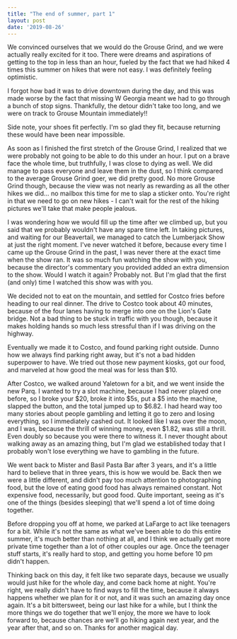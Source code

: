 ```yaml
---
title: "The end of summer, part 1"
layout: post
date: '2019-08-26'
---
```


We convinced ourselves that we would do the Grouse Grind, and we were actually really excited for it too. There were dreams and aspirations of getting to the top in less than an hour, fueled by the fact that we had hiked 4 times this summer on hikes that were not easy. I was definitely feeling optimistic.

I forgot how bad it was to drive downtown during the day, and this was made worse by the fact that missing W Georgia meant we had to go through a bunch of stop signs. Thankfully, the detour didn't take too long, and we were on track to Grouse Mountain immediately!! 

Side note, your shoes fit perfectly. I'm so glad they fit, because returning these would have been near impossible. 

As soon as I finished the first stretch of the Grouse Grind, I realized that we were probably not going to be able to do this under an hour. I put on a brave face the whole time, but truthfully, I was close to dying as well. We did manage to pass everyone and leave them in the dust, so I think compared to the average Grouse Grind goer, we did pretty good. No more Grouse Grind though, because the view was not nearly as rewarding as all the other hikes we did... no mailbox this time for me to slap a sticker onto. You're right in that we need to go on new hikes - I can't wait for the rest of the hiking pictures we'll take that make people jealous. 

I was wondering how we would fill up the time after we climbed up, but you said that we probably wouldn't have any spare time left. In taking pictures, and waiting for our Beavertail, we managed to catch the Lumberjack Show at just the right moment. I've never watched it before, because every time I came up the Grouse Grind in the past, I was never there at the exact time when the show ran. It was so much fun watching the show with you, because the director's commentary you provided added an extra dimension to the show. Would I watch it again? Probably not. But I'm glad that the first (and only) time I watched this show was with you.

We decided not to eat on the mountain, and settled for Costco fries before heading to our real dinner. The drive to Costco took about 40 minutes, because of the four lanes having to merge into one on the Lion's Gate bridge. Not a bad thing to be stuck in traffic with you though, because it makes holding hands so much less stressful than if I was driving on the highway. 

Eventually we made it to Costco, and found parking right outside. Dunno how we always find parking right away, but it's not a bad hidden superpower to have. We tried out those new payment kiosks, got our food, and marveled at how good the meal was for less than $10.

After Costco, we walked around Yaletown for a bit, and we went inside the new Parq. I wanted to try a slot machine, because I had never played one before, so I broke your $20, broke it into $5s, put a $5 into the machine, slapped the button, and the total jumped up to $6.82. I had heard way too many stories about people gambling and letting it go to zero and losing everything, so I immediately cashed out. It looked like I was over the moon, and I was, because the thrill of winning money, even $1.82, was still a thrill. Even doubly so because you were there to witness it. I never thought about walking away as an amazing thing, but I'm glad we established today that I probably won't lose everything we have to gambling in the future. 

We went back to Mister and Basil Pasta Bar after 3 years, and it's a little hard to believe that in three years, this is how we would be. Back then we were a little different, and didn't pay too much attention to photographing food, but the love of eating good food has always remained constant. Not expensive food, necessarily, but good food. Quite important, seeing as it's one of the things (besides sleeping) that we'll spend a lot of time doing together. 

Before dropping you off at home, we parked at LaFarge to act like teenagers for a bit. While it's not the same as what we've been able to do this entire summer, it's much better than nothing at all, and I think we actually get more private time together than a lot of other couples our age. Once the teenager stuff starts, it's really hard to stop, and getting you home before 10 pm didn't happen.

Thinking back on this day, it felt like two separate days, because we usually would just hike for the whole day, and come back home at night. You're right, we really didn't have to find ways to fill the time, because it always happens whether we plan for it or not, and it was such an amazing day once again. It's a bit bittersweet, being our last hike for a while, but I think the more things we do together that we'll enjoy, the more we have to look forward to, because chances are we'll go hiking again next year, and the year after that, and so on. Thanks for another magical day.